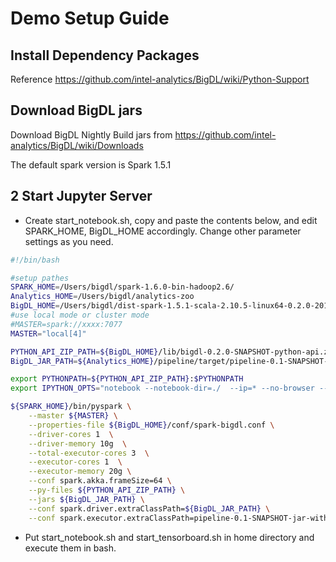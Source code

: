 # Demo Setup Guide

## Install Dependency Packages

Reference https://github.com/intel-analytics/BigDL/wiki/Python-Support

## Download BigDL jars

Download BigDL Nightly Build jars from https://github.com/intel-analytics/BigDL/wiki/Downloads

The default spark version is Spark 1.5.1


## 2 Start Jupyter Server

* Create start_notebook.sh, copy and paste the contents below, and edit SPARK_HOME, BigDL_HOME accordingly. Change other parameter settings as you need. 
```bash
#!/bin/bash

#setup pathes
SPARK_HOME=/Users/bigdl/spark-1.6.0-bin-hadoop2.6/
Analytics_HOME=/Users/bigdl/analytics-zoo
BigDL_HOME=/Users/bigdl/dist-spark-1.5.1-scala-2.10.5-linux64-0.2.0-20170510.012057-18-dist
#use local mode or cluster mode
#MASTER=spark://xxxx:7077
MASTER="local[4]"

PYTHON_API_ZIP_PATH=${BigDL_HOME}/lib/bigdl-0.2.0-SNAPSHOT-python-api.zip
BigDL_JAR_PATH=${Analytics_HOME}/pipeline/target/pipeline-0.1-SNAPSHOT-jar-with-dependencies.jar

export PYTHONPATH=${PYTHON_API_ZIP_PATH}:$PYTHONPATH
export IPYTHON_OPTS="notebook --notebook-dir=./  --ip=* --no-browser --NotebookApp.token=''"

${SPARK_HOME}/bin/pyspark \
    --master ${MASTER} \
    --properties-file ${BigDL_HOME}/conf/spark-bigdl.conf \
    --driver-cores 1  \
    --driver-memory 10g  \
    --total-executor-cores 3  \
    --executor-cores 1  \
    --executor-memory 20g \
    --conf spark.akka.frameSize=64 \
    --py-files ${PYTHON_API_ZIP_PATH} \
    --jars ${BigDL_JAR_PATH} \
    --conf spark.driver.extraClassPath=${BigDL_JAR_PATH} \
    --conf spark.executor.extraClassPath=pipeline-0.1-SNAPSHOT-jar-with-dependencies.jar
```
* Put start_notebook.sh and start_tensorboard.sh in home directory and execute them in bash.


